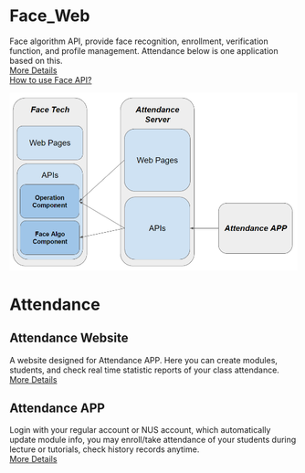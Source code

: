 # Face_Web
   Face algorithm API, provide face recognition, enrollment, verification function, and profile management. Attendance below is one application based on this.  
   [More Details](https://github.com/fcharmy/face/blob/master/face_web/README.md)  
   [How to use Face API?](https://github.com/fcharmy/face/blob/master/face_web/face_tech/templates/mkdocs/docs/getstart.md)
    
   ![](https://github.com/fcharmy/face/blob/master/img/relation.PNG)
   
# Attendance  
## Attendance Website
   A website designed for Attendance APP. Here you can create modules, students, and check real time statistic reports of your class attendance.  
   [More Details](https://github.com/fcharmy/face/blob/master/attendence/README.md)
  
## Attendance APP
   Login with your regular account or NUS account, which automatically update module info, you may enroll/take attendance of your students during lecture or tutorials, check history records anytime.  
   [More Details](https://github.com/fcharmy/face/blob/master/app_attendance/README.md)
